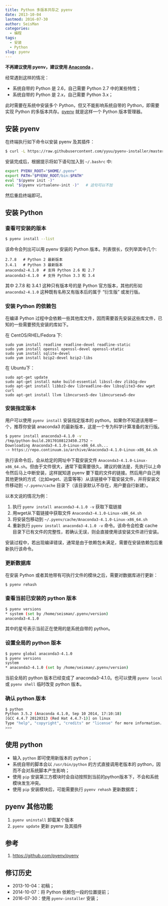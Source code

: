 ```yaml
---
title: Python 多版本共存之 pyenv
date: 2013-10-04
lastmod: 2016-07-30
author: SeisMan
categories:
  - 编程
tags:
  - 安装
  - Python
slug: pyenv
---
```


**不再建议使用 pyenv，建议使用 [Anaconda](/anaconda/)** 。

经常遇到这样的情况：

- 系统自带的 Python 是 2.6，自己需要 Python 2.7 中的某些特性；
- 系统自带的 Python 是 2.x，自己需要 Python 3.x；

此时需要在系统中安装多个 Python，但又不能影响系统自带的 Python，即需要实现 Python 的多版本共存。[pyenv](https://github.com/pyenv/pyenv) 就是这样一个 Python 版本管理器。

<!--more-->

## 安装 pyenv

在终端执行如下命令以安装 pyenv 及其插件：

```bash
$ curl -L https://raw.githubusercontent.com/yyuu/pyenv-installer/master/bin/pyenv-installer | bash
```

安装完成后，根据提示将如下语句加入到 `~/.bashrc` 中:

```bash
export PYENV_ROOT="$HOME/.pyenv"
export PATH="$PYENV_ROOT/bin:$PATH"
eval "$(pyenv init -)"
eval "$(pyenv virtualenv-init -)"   # 这句可以不加
```

然后重启终端即可。

## 安装 Python

### 查看可安装的版本

``` bash
$ pyenv install --list
```

该命令会列出可以用 pyenv 安装的 Python 版本。列表很长，仅列举其中几个:

    2.7.8   # Python 2 最新版本
    3.4.1   # Python 3 最新版本
    anaconda2-4.1.0  # 支持 Python 2.6 和 2.7
    anaconda3-4.1.0  # 支持 Python 3.3 和 3.4

其中 2.7.8 和 3.4.1 这种只有版本号的是 Python 官方版本，其他的形如 `anaconda2-4.1.0` 这种既有名称又有版本后的属于 “衍生版” 或发行版。

### 安装 Python 的依赖包

在编译 Python 过程中会依赖一些其他库文件，因而需要首先安装这些库文件，已知的一些需要预先安装的库如下。

在 CentOS/RHEL/Fedora 下:

    sudo yum install readline readline-devel readline-static
    sudo yum install openssl openssl-devel openssl-static
    sudo yum install sqlite-devel
    sudo yum install bzip2-devel bzip2-libs

在 Ubuntu下：

    sudo apt-get update
    sudo apt-get install make build-essential libssl-dev zlib1g-dev
    sudo apt-get install libbz2-dev libreadline-dev libsqlite3-dev wget curl
    sudo apt-get install llvm libncurses5-dev libncursesw5-dev

### 安装指定版本

用户可以使用 `pyenv install` 安装指定版本的 python。如果你不知道该用哪一个，推荐你安装 anaconda3 的最新版本，这是一个专为科学计算准备的发行版。

```bash
$ pyenv install anaconda3-4.1.0 -v
/tmp/python-build.20170108123450.2752 ~
Downloading Anaconda3-4.1.0-Linux-x86_64.sh...
-> https://repo.continuum.io/archive/Anaconda3-4.1.0-Linux-x86_64.sh
```

执行该命令后，会从给定的网址中下载安装文件 `Anaconda3-4.1.0-Linux-x86_64.sh`。但由于文件很大，通常下载需要很久。建议的做法是，先执行以上命令然后马上中断安装，这样就知道 pyenv 要下载的文件的链接。然后用户自己用其他更快的方式（比如wget、迅雷等等）从该链接中下载安装文件，并将安装文件移动到 `~/.pyenv/cache` 目录下（该目录默认不存在，用户要自行新建）。

以本文说的情况为例：

1. 执行 `pyenv install anaconda3-4.1.0 -v` 获取下载链接
2. 用wget从下载链接中获取文件 `Anaconda3-4.1.0-Linux-x86_64.sh`
3. 将安装包移动到 `~/.pyenv/cache/Anaconda3-4.1.0-Linux-x86_64.sh`
4. 重新执行 `pyenv install anaconda3-4.1.0 -v` 命令。该命令会检查 cache 目录下已有文件的完整性，若确认无误，则会直接使用该安装文件进行安装。

安装过程中，若出现编译错误，通常是由于依赖包未满足，需要在安装依赖包后重新执行该命令。

### 更新数据库

在安装 Python 或者其他带有可执行文件的模块之后，需要对数据库进行更新：

``` bash
$ pyenv rehash
```

### 查看当前已安装的 python 版本

``` bash
$ pyenv versions
* system (set by /home/seisman/.pyenv/version)
anaconda3-4.1.0
```

其中的星号表示当前正在使用的是系统自带的 python。

### 设置全局的 python 版本

``` bash
$ pyenv global anaconda3-4.1.0
$ pyenv versions
system
* anaconda3-4.1.0 (set by /home/seisman/.pyenv/version)
```

当前全局的 python 版本已经变成了 anaconda3-4.1.0。也可以使用 `pyenv local` 或 `pyenv shell`
临时改变 python 版本。

### 确认 python 版本

``` bash
$ python
Python 3.5.2 (Anaconda 4.1.0, Sep 10 2014, 17:10:18)
[GCC 4.4.7 20120313 (Red Hat 4.4.7-1)] on linux
Type "help", "copyright", "credits" or "license" for more information.
>>>
```

## 使用 python

- 输入 `python` 即可使用新版本的 python；
- 系统自带的脚本会以 `/usr/bin/python` 的方式直接调用老版本的 python，因而不会对系统脚本产生影响；
- 使用 `pip` 安装第三方模块时会自动按照到当前的python版本下，不会和系统模块发生冲突。
- 使用 `pip` 安装模块后，可能需要执行 `pyenv rehash` 更新数据库；

## pyenv 其他功能

1. `pyenv uninstall` 卸载某个版本
2. `pyenv update` 更新 pyenv 及其插件

## 参考

1.  <https://github.com/pyenv/pyenv>

## 修订历史

- 2013-10-04：初稿；
- 2014-10-07：将 Python 依赖包一段的位置提前；
- 2016-07-30：使用 `pyenv-installer` 安装；
